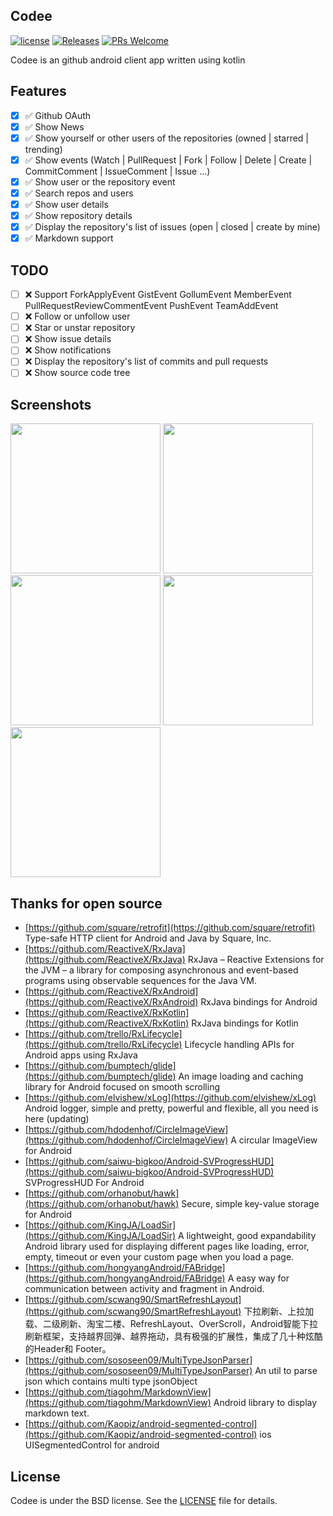 ## Codee
[![license](http://img.shields.io/badge/license-BSD3-brightgreen.svg?style=flat)](https://github.com/typ0520/Codee/blob/master/LICENSE)
[![Releases](https://img.shields.io/badge/android-4.1.1-brightgreen.svg)](https:/www.github.com/typ0520/Codee)
[![PRs Welcome](https://img.shields.io/badge/PRs-welcome-brightgreen.svg)](https://github.com/typ0520/Codee/pulls)

Codee is an github android client app written using kotlin

## Features

- [x] ✅ Github OAuth
- [x] ✅ Show News
- [x] ✅ Show yourself or other users of the repositories (owned | starred | trending)
- [x] ✅ Show events (Watch | PullRequest | Fork | Follow | Delete | Create | CommitComment | IssueComment | Issue ...)
- [x] ✅ Show user or the repository event
- [x] ✅ Search repos and users
- [x] ✅ Show user details
- [x] ✅ Show repository details
- [x] ✅ Display the repository's list of issues (open | closed | create by mine)
- [x] ✅ Markdown support

## TODO

- [ ] ❌ Support ForkApplyEvent GistEvent GollumEvent MemberEvent PullRequestReviewCommentEvent PushEvent TeamAddEvent
- [ ] ❌ Follow or unfollow user
- [ ] ❌ Star or unstar repository
- [ ] ❌ Show issue details
- [ ] ❌ Show notifications
- [ ] ❌ Display the repository's list of commits and pull requests
- [ ] ❌ Show source code tree

## Screenshots

<img src="https://raw.github.com/typ0520/Codee/master/screenshots/image1.jpg" width="240">&nbsp;<img src="https://raw.github.com/typ0520/Codee/master/screenshots/image2.jpg" width="240">&nbsp;<img src="https://raw.github.com/typ0520/Codee/master/screenshots/image3.jpg" width="240">&nbsp;<img src="https://raw.github.com/typ0520/Codee/master/screenshots/image4.jpg" width="240">&nbsp;<img src="https://raw.github.com/typ0520/Codee/master/screenshots/image5.jpg" width="240">

## Thanks for open source

* [https://github.com/square/retrofit](https://github.com/square/retrofit) Type-safe HTTP client for Android and Java by Square, Inc.
* [https://github.com/ReactiveX/RxJava](https://github.com/ReactiveX/RxJava) RxJava – Reactive Extensions for the JVM – a library for composing asynchronous and event-based programs using observable sequences for the Java VM.
* [https://github.com/ReactiveX/RxAndroid](https://github.com/ReactiveX/RxAndroid) RxJava bindings for Android
* [https://github.com/ReactiveX/RxKotlin](https://github.com/ReactiveX/RxKotlin) RxJava bindings for Kotlin
* [https://github.com/trello/RxLifecycle](https://github.com/trello/RxLifecycle) Lifecycle handling APIs for Android apps using RxJava
* [https://github.com/bumptech/glide](https://github.com/bumptech/glide) An image loading and caching library for Android focused on smooth scrolling
* [https://github.com/elvishew/xLog](https://github.com/elvishew/xLog) Android logger, simple and pretty, powerful and flexible, all you need is here (updating)
* [https://github.com/hdodenhof/CircleImageView](https://github.com/hdodenhof/CircleImageView) A circular ImageView for Android
* [https://github.com/saiwu-bigkoo/Android-SVProgressHUD](https://github.com/saiwu-bigkoo/Android-SVProgressHUD) SVProgressHUD For Android
* [https://github.com/orhanobut/hawk](https://github.com/orhanobut/hawk) Secure, simple key-value storage for Android
* [https://github.com/KingJA/LoadSir](https://github.com/KingJA/LoadSir) A lightweight, good expandability Android library used for displaying different pages like loading, error, empty, timeout or even your custom page when you load a page.
* [https://github.com/hongyangAndroid/FABridge](https://github.com/hongyangAndroid/FABridge) A easy way for communication between activity and fragment in Android.
* [https://github.com/scwang90/SmartRefreshLayout](https://github.com/scwang90/SmartRefreshLayout) 下拉刷新、上拉加载、二级刷新、淘宝二楼、RefreshLayout、OverScroll，Android智能下拉刷新框架，支持越界回弹、越界拖动，具有极强的扩展性，集成了几十种炫酷的Header和 Footer。
* [https://github.com/sososeen09/MultiTypeJsonParser](https://github.com/sososeen09/MultiTypeJsonParser) An util to parse json which contains multi type jsonObject
* [https://github.com/tiagohm/MarkdownView](https://github.com/tiagohm/MarkdownView) Android library to display markdown text.
* [https://github.com/Kaopiz/android-segmented-control](https://github.com/Kaopiz/android-segmented-control) ios UISegmentedControl for android

## License
Codee is under the BSD license. See the [LICENSE](https://github.com/typ0520/Codee/blob/master/LICENSE) file for details.
